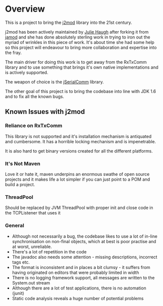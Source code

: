 # Overview
This is a project to bring the [j2mod](https://sourceforge.net/projects/j2mod/) library into the 21st century.

j2mod has been actively maintained by [Julie Haugh](https://sourceforge.net/u/jfhaugh/) after forking it from [jamod](http://jamod.sourceforge.net/) and she has done 
absolutely sterling work in trying to iron out the myriad of wrinkles in this piece of work. It's about time she had some help so this 
project will endeavour to bring more collaboration and expertise into the fray.

The main driver for doing this work is to get away from the RxTxComm library and to use something that brings it's own native implementations and is actively supported.

The weapon of choice is the [jSerialComm](http://fazecast.github.io/jSerialComm/) library.

The other goal of this project is to bring the codebase into line with JDK 1.6 and to fix all the known bugs.
## Known Issues with j2mod

### Reliance on RxTxComm
This library is not supported and it's installation mechanism is antiquated and cumbersome. It has a
horrible locking mechanism and is impenetrable.

It is also hard to get binary versions created for all the different platforms.

### It's Not Maven
Love it or hate it, maven underpins an enormous swathe of open source projects and it makes life a lot simpler if you can
just point to a POM and build a project.

### ThreadPool
Should be replaced by JVM ThreadPool with proper init and close code in the TCPListener that uses it

### General
* Although not necessarily a bug, the codebase likes to use a lot of in-line synchronisation on non-final objects, which at best is poor practise and at worst, unreliable.
* There's a lot of repetition in the code
* The javadoc also needs some attention - missing descriptions, incorrect tags etc.
* The format is inconsistent and in places a bit clumsy - it suffers from having originated on editors that were probably limited in width
* There is no logging framework support, all messages are written to the System.out stream
* Although there are a lot of test applications, there is no automation (junit)
* Static code analysis reveals a huge number of potential problems
